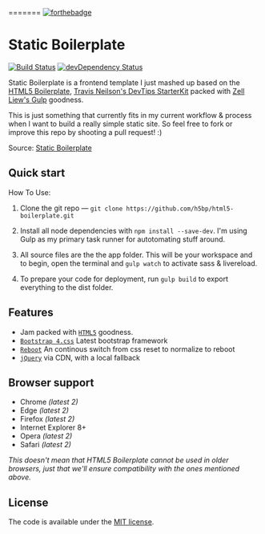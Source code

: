 =======
[![forthebadge](http://forthebadge.com/images/badges/does-not-contain-msg.svg)](http://forthebadge.com)

# Static Boilerplate

[![Build Status](https://travis-ci.org/h5bp/html5-boilerplate.svg)](https://travis-ci.org/h5bp/html5-boilerplate)
[![devDependency Status](https://david-dm.org/h5bp/html5-boilerplate/dev-status.svg)](https://david-dm.org/h5bp/html5-boilerplate#info=devDependencies)

Static Boilerplate is a frontend template I just mashed up based on the [HTML5 Boilerplate](https://html5boilerplate.com), [Travis Neilson's DevTips StarterKit](https://github.com/DevTips/DevTips-Starter-Kit) packed with [Zell Liew's Gulp](http://zellwk.com/blog/gulp-tutorial/) goodness.

This is just something that currently fits in my current workflow & process when I want to build a really simple static site. So feel free to fork or improve this repo by shooting a pull request! :)

Source: [Static Boilerplate](https://github.com/r4in/static-boilerplate)

## Quick start

How To Use:

1.  Clone the git repo — `git clone https://github.com/h5bp/html5-boilerplate.git`

2.  Install all node dependencies with `npm install --save-dev`. I'm using Gulp as my primary task runner for autotomating stuff around.

3.  All source files are the the app folder. This will be your workspace and to begin, open the terminal and `gulp watch` to activate sass & livereload.

4.  To prepare your code for deployment, run `gulp build` to export everything to the dist folder.

## Features

* Jam packed with [`HTML5`](https://html5boilerplate.com/) goodness.
* [`Bootstrap 4.css`](https://getbootstrap.com/)
  Latest bootstrap framework
* [`Reboot`](https://github.com/twbs/bootstrap/blob/v4-dev/scss/_reboot.scss)
  An continous switch from css reset to normalize to reboot
* [`jQuery`](https://jquery.com/) via CDN, with a local fallback

## Browser support

* Chrome _(latest 2)_
* Edge _(latest 2)_
* Firefox _(latest 2)_
* Internet Explorer 8+
* Opera _(latest 2)_
* Safari _(latest 2)_

_This doesn't mean that HTML5 Boilerplate cannot be used in older browsers, just that we'll ensure compatibility with the ones mentioned above._

## License

The code is available under the [MIT license](LICENSE.txt).

